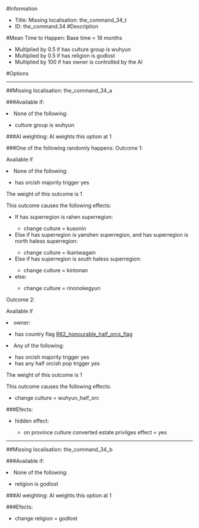 #Information
 - Title: Missing localisation: the_command_34_t
 - ID: the_command.34
#Description

#Mean Time to Happen:
Base time = 18 months
 - Multiplied by 0.5 if has culture group is wuhyun
 - Multiplied by 0.5 if has religion is godlost
 - Multiplied by 100 if has owner is controlled by the AI

#Options

___
##Missing localisation: the_command_34_a

###Available if:
<li>None of the following:</li><ul><li>culture group is wuhyun</li></ul>

###AI weighting:
AI weights this option at 1


###One of the following randomly happens:
Outcome 1:

Available if <li>None of the following:</li><ul><li>has orcish majority trigger yes</li></ul>

The weight of this outcome is 1

This outcome causes the following effects:<ul><li>If has superregion is rahen superregion:</li><ul><li>change culture = kusonin</li></ul><li>Else if has superregion is yanshen superregion, and has superregion is north haless superregion:</li><ul><li>change culture = ikaniwagain</li></ul><li>Else if has superregion is south haless superregion:</li><ul><li>change culture = kintonan</li></ul><li>else:</li><ul><li>change culture = rinonokegyun</li></ul></ul>
Outcome 2:

Available if <li>owner:</li><ul><li>has country flag [R62_honourable_half_orcs_flag](../flags/r62_honourable_half_orcs_flag.md)</li></ul><li>Any of the following:</li><ul><li>has orcish majority trigger yes</li><li>has any half orcish pop trigger yes</li></ul>

The weight of this outcome is 1

This outcome causes the following effects:<ul><li>change culture = wuhyun_half_orc</li></ul>

###Efects:<ul><li>hidden effect:</li><ul><li>on province culture converted estate privilges effect = yes</li></ul></ul>

___
##Missing localisation: the_command_34_b

###Available if:
<li>None of the following:</li><ul><li>religion is godlost</li></ul>

###AI weighting:
AI weights this option at 1


###Efects:<ul><li>change religion = godlost</li></ul>
